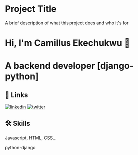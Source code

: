# Project Title

A brief description of what this project does and who it's for


# Hi, I'm Camillus Ekechukwu 👋

# A backend developer [django-python]


## 🔗 Links
[![linkedin](https://img.shields.io/badge/linkedin-0A66C2?style=for-the-badge&logo=linkedin&logoColor=white)](https://www.linkedin.com/in/uche-camillus-aa62191a9/)
[![twitter](https://img.shields.io/badge/twitter-1DA1F2?style=for-the-badge&logo=twitter&logoColor=white)](https://twitter.com/cam14uche)


## 🛠 Skills
Javascript, HTML, CSS...

python-django

